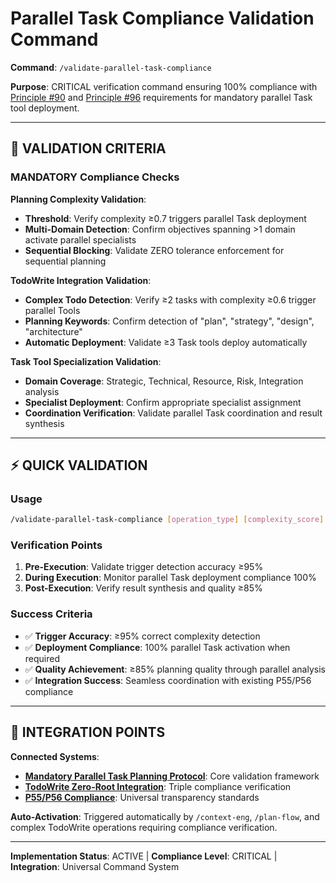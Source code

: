 # Parallel Task Compliance Validation Command

**Command**: `/validate-parallel-task-compliance`

**Purpose**: CRITICAL verification command ensuring 100% compliance with [Principle #90](../../../knowledge/principles/operational-excellence.md#90-planning-phase-parallel-task-tool-priority) and [Principle #96](../../../knowledge/principles/operational-excellence.md#96-todowrite-parallel-task-integration) requirements for mandatory parallel Task tool deployment.

---

## 🚨 **VALIDATION CRITERIA**

### **MANDATORY Compliance Checks**

**Planning Complexity Validation**:
- **Threshold**: Verify complexity ≥0.7 triggers parallel Task deployment
- **Multi-Domain Detection**: Confirm objectives spanning >1 domain activate parallel specialists
- **Sequential Blocking**: Validate ZERO tolerance enforcement for sequential planning

**TodoWrite Integration Validation**:
- **Complex Todo Detection**: Verify ≥2 tasks with complexity ≥0.6 trigger parallel Tools
- **Planning Keywords**: Confirm detection of "plan", "strategy", "design", "architecture"
- **Automatic Deployment**: Validate ≥3 Task tools deploy automatically

**Task Tool Specialization Validation**:
- **Domain Coverage**: Strategic, Technical, Resource, Risk, Integration analysis
- **Specialist Deployment**: Confirm appropriate specialist assignment
- **Coordination Verification**: Validate parallel Task coordination and result synthesis

---

## ⚡ **QUICK VALIDATION**

### **Usage**
```bash
/validate-parallel-task-compliance [operation_type] [complexity_score]
```

### **Verification Points**
1. **Pre-Execution**: Validate trigger detection accuracy ≥95%
2. **During Execution**: Monitor parallel Task deployment compliance 100%
3. **Post-Execution**: Verify result synthesis and quality ≥85%

### **Success Criteria**
- ✅ **Trigger Accuracy**: ≥95% correct complexity detection
- ✅ **Deployment Compliance**: 100% parallel Task activation when required
- ✅ **Quality Achievement**: ≥85% planning quality through parallel analysis
- ✅ **Integration Success**: Seamless coordination with existing P55/P56 compliance

---

## 🔗 **INTEGRATION POINTS**

**Connected Systems**:
- **[Mandatory Parallel Task Planning Protocol](../../../knowledge/protocols/mandatory-parallel-task-planning.md)**: Core validation framework
- **[TodoWrite Zero-Root Integration](../../../knowledge/protocols/todowrite-zero-root-integration.md)**: Triple compliance verification
- **[P55/P56 Compliance](../compliance/p55-p56-universal-compliance.md)**: Universal transparency standards

**Auto-Activation**: Triggered automatically by `/context-eng`, `/plan-flow`, and complex TodoWrite operations requiring compliance verification.

---

**Implementation Status**: ACTIVE | **Compliance Level**: CRITICAL | **Integration**: Universal Command System